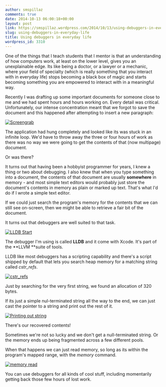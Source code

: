 ```yaml
---
author: smspillaz
comments: true
date: 2014-10-13 06:00:18+00:00
layout: post
link: https://smspillaz.wordpress.com/2014/10/13/using-debuggers-in-everyday-life/
slug: using-debuggers-in-everyday-life
title: Using debuggers in everyday life
wordpress_id: 3310
---
```


One of the things that I teach students that I mentor is that an understanding of how computers work, at least on the lower level, gives you an unexplainable edge. Its like being a doctor, or a lawyer or a mechanic, where your field of specialty (which is really something that you interact with in everyday life) stops becoming a black box of magic and starts becoming something you are empowered to interact with in a meaningful way.

Recently I was drafting up some important documents for someone close to me and we had spent hours and hours working on. Every detail was critical. Unfortunately, our intense concentration meant that we forgot to save the document and this happened after attempting to insert a new paragraph:

[![Screengrab](https://smspillaz.files.wordpress.com/2014/10/screengrab.png?w=300)](https://smspillaz.files.wordpress.com/2014/10/screengrab.png)

The application had hung completely and looked like its was stuck in an infinite loop. We'd have to throw away the three or four hours of work as there was no way we were going to get the contents of that (now multipage) document.

Or was there?

It turns out that having been a hobbyist programmer for years, I knew a thing or two about debugging. I also knew that when you type something into a document, the contents of that document are usually **somewhere** in memory - and most simple text editors would probably just store the document's contents in memory as plain or marked up text. That's what I'd do if I wrote a simple text editor.

If we could just search the program's memory for the contents that we can still see on-screen, then we might be able to retrieve a fair bit of the document.

It turns out that debuggers are well suited to that task.

[![LLDB Start](https://smspillaz.files.wordpress.com/2014/10/lldb-start.png?w=300)](https://smspillaz.files.wordpress.com/2014/10/lldb-start.png)



The debugger I'm using is called **LLDB** and it come with Xcode. It's part of the **LLVM **suite of tools.

LLDB like most debuggers has a scripting capability and there's a script shipped by default that lets you search heap memory for a matching string called _cstr_refs_.

[![cstr_refs](https://smspillaz.files.wordpress.com/2014/10/cstr_refs.png)](https://smspillaz.files.wordpress.com/2014/10/cstr_refs.png)



Just by searching for the very first string, we found an allocation of 320 bytes.

If its just a simple nul-terminated string all the way to the end, we can just cast the pointer to a string and print out the rest of it.

[![Printing out string](https://smspillaz.files.wordpress.com/2014/10/printing-out-string.png)](https://smspillaz.files.wordpress.com/2014/10/printing-out-string.png)



There's our recovered contents!

Sometimes we're not so lucky and we don't get a null-terminated string. Or the memory ends up being fragmented across a few different pools.

When that happens we can just read memory, so long as its within the program's mapped range, with the _memory_ command.

[![memory read](https://smspillaz.files.wordpress.com/2014/10/memory-read.png)](https://smspillaz.files.wordpress.com/2014/10/memory-read.png)

You can use debuggers for all kinds of cool stuff, including momentarily getting back those few hours of lost work.

